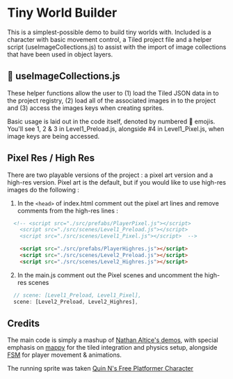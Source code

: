 # Tiny World Builder

This is a simplest-possible demo to build tiny worlds with. Included is a character with basic movement control, a Tiled project file and a helper script (useImageCollections.js) to assist with the import of image collections that have been used in object layers.

##  🌺 useImageCollections.js

These helper functions allow the user to (1) load the Tiled JSON data in to the project registry, (2) load all of the associated images in to the project and (3) access the images keys when creating sprites.

Basic usage is laid out in the code itself, denoted by numbered 🌺 emojis. You'll see 1, 2 & 3 in Level1_Preload.js, alongside #4 in Level1_Pixel.js, when image keys are being accessed. 

## Pixel Res / High Res

There are two playable versions of the project : a pixel art version and a high-res version.  Pixel art is the default, but if you would like to use high-res images do the following : 

1. In the `<head>` of index.html comment out the pixel art lines and remove comments from the high-res lines : 

```html
  <!-- <script src="./src/prefabs/PlayerPixel.js"></script>
    <script src="./src/scenes/Level1_Preload.js"></script>
    <script src="./src/scenes/Level1_Pixel.js"></script>  -->

    <script src="./src/prefabs/PlayerHighres.js"></script>
    <script src="./src/scenes/Level2_Preload.js"></script>
    <script src="./src/scenes/Level2_Highres.js"></script>
```

2. In the main.js comment out the Pixel scenes and uncomment the high-res scenes

```js
  // scene: [Level1_Preload, Level1_Pixel],
  scene: [Level2_Preload, Level2_Highres],
```

## Credits
The main code is simply a mashup of [Nathan Altice's demos](https://github.com/nathanaltice), with special emphasis on [mappy](https://github.com/nathanaltice/Mappy) for the tiled integration and physics setup, alongside [FSM]( https://github.com/nathanaltice/FSM) for player movement & animations.

The running sprite was taken [Quin N's Free Platformer Character](https://quin-n.itch.io/free-platformer-character)


